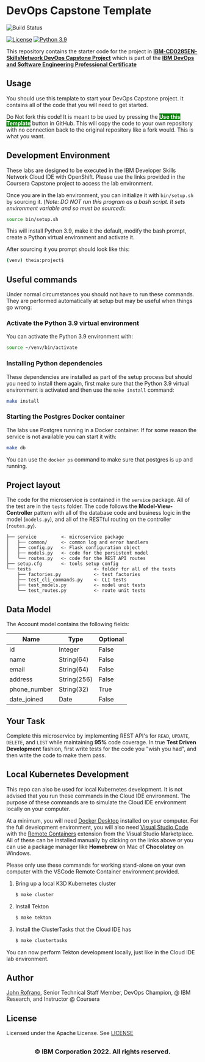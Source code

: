 # DevOps Capstone Template

![Build Status](https://github.com/MBHallgren/devops-capstone-project/actions/workflows/ci-build.yaml/badge.svg)

[![License](https://img.shields.io/badge/License-Apache%202.0-blue.svg)](https://opensource.org/licenses/Apache-2.0)
[![Python 3.9](https://img.shields.io/badge/Python-3.9-green.svg)](https://shields.io/)

This repository contains the starter code for the project in [**IBM-CD0285EN-SkillsNetwork DevOps Capstone 
Project**](https://www.coursera.org/learn/devops-capstone-project?specialization=devops-and-software-engineering) 
which is part of the [**IBM DevOps and Software Engineering Professional 
Certificate**](https://www.coursera.org/professional-certificates/devops-and-software-engineering)

## Usage

You should use this template to start your DevOps Capstone project. It contains all of the code that you will 
need to get started.

Do Not fork this code! It is meant to be used by pressing the  <span style=color:white;background:green>**Use 
this Template**</span> button in GitHub. This will copy the code to your own repository with no connection back 
to the original repository like a fork would. This is what you want.

## Development Environment

These labs are designed to be executed in the IBM Developer Skills Network Cloud IDE with OpenShift. Please use 
the links provided in the Coursera Capstone project to access the lab environment.

Once you are in the lab environment, you can initialize it with `bin/setup.sh` by sourcing it. (*Note: DO NOT 
run this program as a bash script. It sets environment variable and so must be sourced*):

```bash
source bin/setup.sh
```

This will install Python 3.9, make it the default, modify the bash prompt, create a Python virtual environment 
and activate it.

After sourcing it you prompt should look like this:

```bash
(venv) theia:project$
```

## Useful commands

Under normal circumstances you should not have to run these commands. They are performed automatically at setup 
but may be useful when things go wrong:

### Activate the Python 3.9 virtual environment

You can activate the Python 3.9 environment with:

```bash
source ~/venv/bin/activate
```

### Installing Python dependencies

These dependencies are installed as part of the setup process but should you need to install them again, first 
make sure that the Python 3.9 virtual environment is activated and then use the `make install` command:

```bash
make install
```

### Starting the Postgres Docker container

The labs use Postgres running in a Docker container. If for some reason the service is not available you can 
start it with:

```bash
make db
```

You can use the `docker ps` command to make sure that postgres is up and running.

## Project layout

The code for the microservice is contained in the `service` package. All of the test are in the `tests` folder. 
The code follows the **Model-View-Controller** pattern with all of the database code and business logic in the 
model (`models.py`), and all of the RESTful routing on the controller (`routes.py`).

```text
├── service         <- microservice package
│   ├── common/     <- common log and error handlers
│   ├── config.py   <- Flask configuration object
│   ├── models.py   <- code for the persistent model
│   └── routes.py   <- code for the REST API routes
├── setup.cfg       <- tools setup config
└── tests                       <- folder for all of the tests
    ├── factories.py            <- test factories
    ├── test_cli_commands.py    <- CLI tests
    ├── test_models.py          <- model unit tests
    └── test_routes.py          <- route unit tests
```

## Data Model

The Account model contains the following fields:

| Name | Type | Optional |
|------|------|----------|
| id | Integer| False |
| name | String(64) | False |
| email | String(64) | False |
| address | String(256) | False |
| phone_number | String(32) | True |
| date_joined | Date | False |

## Your Task

Complete this microservice by implementing REST API's for `READ`, `UPDATE`, `DELETE`, and `LIST` while 
maintaining **95%** code coverage. In true **Test Driven Development** fashion, first write tests for the code 
you "wish you had", and then write the code to make them pass.

## Local Kubernetes Development

This repo can also be used for local Kubernetes development. It is not advised that you run these commands in 
the Cloud IDE environment. The purpose of these commands are to simulate the Cloud IDE environment locally on 
your computer. 

At a minimum, you will need [Docker Desktop](https://www.docker.com/products/docker-desktop) installed on your 
computer. For the full development environment, you will also need [Visual Studio 
Code](https://code.visualstudio.com) with the [Remote 
Containers](https://marketplace.visualstudio.com/items?itemName=ms-vscode-remote.remote-containers) extension 
from the Visual Studio Marketplace. All of these can be installed manually by clicking on the links above or you 
can use a package manager like **Homebrew** on Mac of **Chocolatey** on Windows.

Please only use these commands for working stand-alone on your own computer with the VSCode Remote Container 
environment provided.

1. Bring up a local K3D Kubernetes cluster

    ```bash
    $ make cluster
    ```

2. Install Tekton

    ```bash
    $ make tekton
    ```

3. Install the ClusterTasks that the Cloud IDE has

    ```bash
    $ make clustertasks
    ```

You can now perform Tekton development locally, just like in the Cloud IDE lab environment.

## Author

[John Rofrano](https://www.coursera.org/instructor/johnrofrano), Senior Technical Staff Member, DevOps Champion, 
@ IBM Research, and Instructor @ Coursera

## License

Licensed under the Apache License. See [LICENSE](LICENSE)

## <h3 align="center"> © IBM Corporation 2022. All rights reserved. <h3/>


